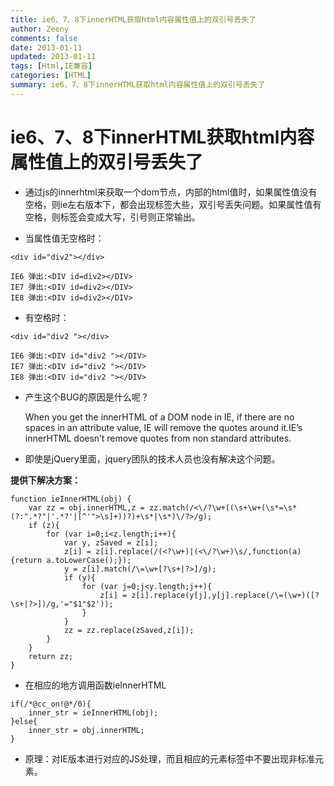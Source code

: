 ```yaml
---
title: ie6、7、8下innerHTML获取html内容属性值上的双引号丢失了
author: Zeeny
comments: false
date: 2013-01-11
updated: 2013-01-11
tags: [Html,IE兼容]
categories: [HTML]
summary: ie6、7、8下innerHTML获取html内容属性值上的双引号丢失了
---
```



# ie6、7、8下innerHTML获取html内容属性值上的双引号丢失了

* 通过js的innerhtml来获取一个dom节点，内部的html值时，如果属性值没有空格，则ie左右版本下，都会出现标签大些，双引号丢失问题。如果属性值有空格，则标签会变成大写，引号则正常输出。

* 当属性值无空格时：
```
<div id="div2"></div>
```

	IE6 弹出:<DIV id=div2></DIV>
	IE7 弹出:<DIV id=div2></DIV>
	IE8 弹出:<DIV id=div2></DIV>

* 有空格时：
```
<div id="div2 "></div>
```

	IE6 弹出:<DIV id="div2 "></DIV>
	IE7 弹出:<DIV id="div2 "></DIV>
	IE8 弹出:<DIV id="div2 "></DIV>

* 产生这个BUG的原因是什么呢？

	When you get the innerHTML of a DOM node in IE, if there are no spaces in an attribute value, IE will remove the quotes around it.IE’s innerHTML doesn’t remove quotes from non standard attributes.

* 即使是jQuery里面，jquery团队的技术人员也没有解决这个问题。

__提供下解决方案：__

```
function ieInnerHTML(obj) {
	var zz = obj.innerHTML,z = zz.match(/<\/?\w+((\s+\w+(\s*=\s*(?:".*?"|'.*?'|[^'">\s]+))?)+\s*|\s*)\/?>/g);
	if (z){
		for (var i=0;i<z.length;i++){
			var y, zSaved = z[i];
			z[i] = z[i].replace(/(<?\w+)|(<\/?\w+)\s/,function(a){return a.toLowerCase();});
			y = z[i].match(/\=\w+[?\s+|?>]/g);
			if (y){
				for (var j=0;j<y.length;j++){
					z[i] = z[i].replace(y[j],y[j].replace(/\=(\w+)([?\s+|?>])/g,'="$1"$2'));
				}
			}
			zz = zz.replace(zSaved,z[i]);
		}
	}
	return zz;
}
```

* 在相应的地方调用函数ieInnerHTML

```
if(/*@cc_on!@*/0){
	inner_str = ieInnerHTML(obj);
}else{
	inner_str = obj.innerHTML;
}
```

* 原理：对IE版本进行对应的JS处理，而且相应的元素标签中不要出现非标准元素。